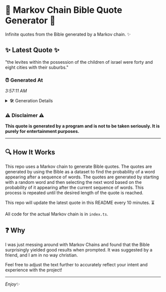 # 📖 Markov Chain Bible Quote Generator 📖

Infinite quotes from the Bible generated by a Markov chain. ✨

## ✨ Latest Quote ✨
"the levites within the possession of the children of israel were forty and eight cities with their suburbs."

### ⏰ Generated At
*3:57:11 AM*

<details>
    <summary>🛠️ Generation Details</summary>
    <p>
        <strong>🌱 Seed:</strong> the<br>
        <strong>🔄 Iterations:</strong> 17<br>
        <strong>📜 Context History:</strong><br>[ the ]: levites<br>[ the, levites ]: within<br>[ the, levites, within ]: the<br>[ the, levites, within, the ]: possession<br>[ the, levites, within, the, possession ]: of<br>[ the, levites, within, the, possession, of ]: the<br>[ levites, within, the, possession, of, the ]: children<br>[ within, the, possession, of, the, children ]: of<br>[ the, possession, of, the, children, of ]: israel<br>[ possession, of, the, children, of, israel ]: were<br>[ of, the, children, of, israel, were ]: forty<br>[ the, children, of, israel, were, forty ]: and<br>[ children, of, israel, were, forty, and ]: eight<br>[ of, israel, were, forty, and, eight ]: cities<br>[ israel, were, forty, and, eight, cities ]: with<br>[ were, forty, and, eight, cities, with ]: their<br>[ forty, and, eight, cities, with, their ]: suburbs.<br>
    </p>
</details>

### ⚠️ Disclaimer ⚠️
**This quote is generated by a program and is not to be taken seriously. It is purely for entertainment purposes.**

---

## 🔍 How It Works

This repo uses a Markov chain to generate Bible quotes. The quotes are generated by using the Bible as a dataset to find the probability of a word appearing after a sequence of words. The quotes are generated by starting with a random word and then selecting the next word based on the probability of it appearing after the current sequence of words. This process is repeated until the desired length of the quote is reached.

This repo will update the latest quote in this README every 10 minutes. ⏳

All code for the actual Markov chain is in `index.ts`.

## ❓ Why

I was just messing around with Markov Chains and found that the Bible surprisingly yielded good results when prompted. 
It was suggested by a friend, and I am in no way christian.

Feel free to adjust the text further to accurately reflect your intent and experience with the project!

---

*Enjoy*✨
